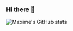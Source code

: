### Hi there 👋

![Maxime's GitHub stats](https://github-readme-stats.vercel.app/api?username=maximehdlm&show_icons=true&theme=tokyonight)
<!--
**maximehdlm/maximehdlm** is a ✨ _special_ ✨ repository because its `README.md` (this file) appears on your GitHub profile.

Here are some ideas to get you started:

- 🔭 I’m currently working on ...
- 🌱 I’m currently learning ...
- 👯 I’m looking to collaborate on ...
- 🤔 I’m looking for help with ...
- 💬 Ask me about ...
- 📫 How to reach me: ...
- 😄 Pronouns: ...
- ⚡ Fun fact: ...
-->
